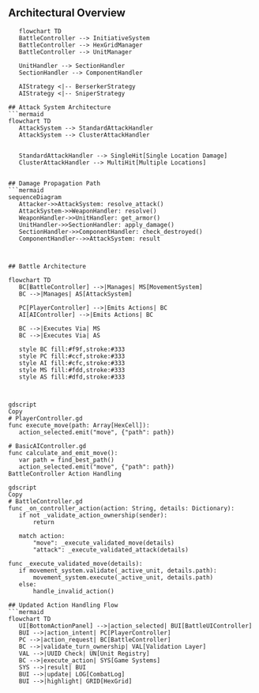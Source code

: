 ## Architectural Overview

 ```mermaid
    flowchart TD
    BattleController --> InitiativeSystem
    BattleController --> HexGridManager
    BattleController --> UnitManager
    
    UnitHandler --> SectionHandler
    SectionHandler --> ComponentHandler
    
    AIStrategy <|-- BerserkerStrategy
    AIStrategy <|-- SniperStrategy

## Attack System Architecture
```mermaid
flowchart TD
    AttackSystem --> StandardAttackHandler
    AttackSystem --> ClusterAttackHandler

    
    StandardAttackHandler --> SingleHit[Single Location Damage]
    ClusterAttackHandler --> MultiHit[Multiple Locations]
 

## Damage Propagation Path
```mermaid
sequenceDiagram
    Attacker->>AttackSystem: resolve_attack()
    AttackSystem->>WeaponHandler: resolve()
    WeaponHandler->>UnitHandler: get_armor()
    UnitHandler->>SectionHandler: apply_damage()
    SectionHandler->>ComponentHandler: check_destroyed()
    ComponentHandler-->>AttackSystem: result     



## Battle Architecture

 flowchart TD
    BC[BattleController] -->|Manages| MS[MovementSystem]
    BC -->|Manages| AS[AttackSystem]
    
    PC[PlayerController] -->|Emits Actions| BC
    AI[AIController] -->|Emits Actions| BC
    
    BC -->|Executes Via| MS
    BC -->|Executes Via| AS

    style BC fill:#f9f,stroke:#333
    style PC fill:#ccf,stroke:#333
    style AI fill:#cfc,stroke:#333
    style MS fill:#fdd,stroke:#333
    style AS fill:#dfd,stroke:#333



gdscript
Copy
# PlayerController.gd
func execute_move(path: Array[HexCell]):
    action_selected.emit("move", {"path": path})

# BasicAIController.gd 
func calculate_and_emit_move():
    var path = find_best_path()
    action_selected.emit("move", {"path": path})
BattleController Action Handling

gdscript
Copy
# BattleController.gd
func _on_controller_action(action: String, details: Dictionary):
    if not _validate_action_ownership(sender):
        return
    
    match action:
        "move": _execute_validated_move(details)
        "attack": _execute_validated_attack(details)

func _execute_validated_move(details):
    if movement_system.validate(_active_unit, details.path):
        movement_system.execute(_active_unit, details.path)
    else:
        handle_invalid_action()   

## Updated Action Handling Flow
```mermaid
flowchart TD
    UI[BottomActionPanel] -->|action_selected| BUI[BattleUIController]
    BUI -->|action_intent| PC[PlayerController]
    PC -->|action_request| BC[BattleController]
    BC -->|validate_turn_ownership| VAL[Validation Layer]
    VAL -->|UUID Check| UN[Unit Registry]
    BC -->|execute_action| SYS[Game Systems]
    SYS -->|result| BUI
    BUI -->|update| LOG[CombatLog]
    BUI -->|highlight| GRID[HexGrid]        




